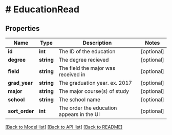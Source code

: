 # # EducationRead

## Properties

Name | Type | Description | Notes
------------ | ------------- | ------------- | -------------
**id** | **int** | The ID of the education | [optional]
**degree** | **string** | The degree recieved | [optional]
**field** | **string** | The field the major was received in | [optional]
**grad_year** | **string** | The graduation year. ex. 2017 | [optional]
**major** | **string** | The major course(s) of study | [optional]
**school** | **string** | The school name | [optional]
**sort_order** | **int** | The order the education appears in the UI | [optional]

[[Back to Model list]](../../README.md#models) [[Back to API list]](../../README.md#endpoints) [[Back to README]](../../README.md)

